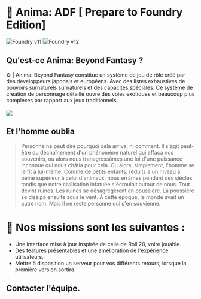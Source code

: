 # 🎲  Anima: ADF [ Prepare to Foundry Edition] 

![Foundry v11](https://img.shields.io/badge/foundry-v11-green) ![Foundry v12](https://img.shields.io/badge/foundry-v12-green)

## Qu'est-ce Anima: Beyond Fantasy ?
⚙️ | Anima: Beyond Fantasy constitue un système de jeu de rôle créé par des développeurs japonais et européens. Avec des listes exhaustives de pouvoirs surnaturels surnaturels et des capacités spéciales. Ce système de création de personnage détaillé ouvre des voies exotiques et beaucoup plus complexes par rapport aux jeux traditionnels.
<br>
<br>
<img align="" src="https://64.media.tumblr.com/d30f5566c0301a854aa62771d6e9c027/tumblr_o91r00ztHa1sg8uefo3_540.gif">

## Et l'homme oublia
> Personne ne peut dire pourquoi cela arriva, ni comment. Il s'agit peut-être du déchaînement d'un phénomène naturel qui effaça nos souvenirs, ou alors nous transgressâmes une loi d'une puissance inconnue qui nous châtia pour cela. Ou alors, simplement, l'homme se le fit à lui-même.
Comme de petits enfants, réduits à un niveau à peine supérieur à celui d'animaux, nous errâmes pendant des siècles tandis que notre civilisation infatuée s'écroulait autour de nous. Tout devint ruines. Les ruines se désagrégèrent en poussière. La poussière se dissipa ensuite sous le vent.
À cette époque, le monde avait un autre nom. Mais il ne reste personne qui s'en souvienne.

# 📕 Nos missions sont les suivantes :
- Une interface mise à jour inspirée de celle de Roll 20, voire jouable.
- Des features présentables et une amélioration de l'expérience utilisateurs.
- Mettre à disposition un serveur pour vos différents retours, lorsque la première version sortira.

## Contacter l'équipe.
>
> 
